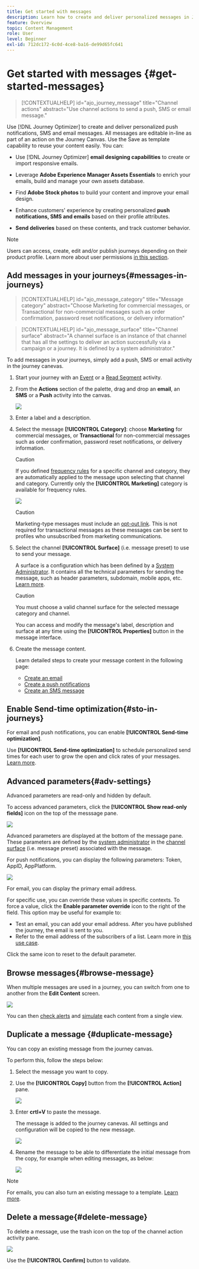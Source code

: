 ```yaml
---
title: Get started with messages
description: Learn how to create and deliver personalized messages in Journey Optimizer
feature: Overview
topic: Content Management
role: User
level: Beginner
exl-id: 712dc172-6c0d-4ce8-ba16-de99d65fc641
---
```

# Get started with messages {#get-started-messages}

>[!CONTEXTUALHELP]
>id="ajo_journey_message"
>title="Channel actions"
>abstract="Use channel actions to send a push, SMS or email message."

Use [!DNL Journey Optimizer] to create and deliver personalized push notifications, SMS and email messages. All messages are editable in-line as part of an action on the Journey Canvas.  Use the Save as template capability to reuse your content easily. You can:

* Use [!DNL Journey Optimizer] **email designing capabilities** to create or import responsive emails.

* Leverage **Adobe Experience Manager Assets Essentials** to enrich your emails, build and manage your own assets database.

* Find **Adobe Stock photos** to build your content and improve your email design.

* Enhance customers' experience by creating personalized **push notifications, SMS and emails** based on their profile attributes.

* **Send deliveries** based on these contents, and track customer behavior.

>[!NOTE]
>
>Users can access, create, edit and/or publish journeys depending on their product profile. Learn more about user permissions [in this section](../administration/permissions.md).


## Add messages in your journeys{#messages-in-journeys}

>[!CONTEXTUALHELP]
>id="ajo_message_category"
>title="Message category"
>abstract="Choose Marketing for commercial messages, or Transactional for non-commercial messages such as order confirmation, password reset notifications, or delivery information"

>[!CONTEXTUALHELP]
>id="ajo_message_surface"
>title="Channel surface"
>abstract="A channel surface is an instance of that channel that has all the settings to deliver an action successfully via a campaign or a journey. It is defined by a system administrator."

To add messages in your journeys, simply add a push, SMS or email activity in the journey canevas. 

1. Start your journey with an [Event](../building-journeys/general-events.md) or a [Read Segment](../building-journeys/read-segment.md) activity.

1. From the **Actions** section of the palette, drag and drop an **email**, an **SMS** or a **Push** activity into the canvas.  

   ![](assets/add-a-message.png)

1. Enter a label and a description.

1. Select the message **[!UICONTROL Category]**: choose **Marketing** for commercial messages, or **Transactional** for non-commercial messages such as order confirmation, password reset notifications, or delivery information.

   >[!CAUTION]
   >
   >If you defined [frequency rules](../configuration/frequency-rules.md) for a specific channel and category, they are automatically applied to the message upon selecting that channel and category. Currently only the **[!UICONTROL Marketing]** category is available for frequency rules.

   ![](assets/inline-message-category.png)

   >[!CAUTION]
   >
   >Marketing-type messages must include an [opt-out link](../messages/consent.md#opt-out-management). This is not required for transactional messages as these messages can be sent to profiles who unsubscribed from marketing communications.

1. Select the channel **[!UICONTROL Surface]** (i.e. message preset) to use to send your message. 

   A surface is a configuration which has been defined by a [System Administrator](../start/path/administrator.md). It contains all the technical parameters for sending the message, such as header parameters, subdomain, mobile apps, etc. [Learn more](../configuration/channel-surfaces.md).

   >[!CAUTION]
   >
   >You must choose a valid channel surface for the selected message category and channel.
   
   You can access and modify the message's label, description and surface at any time using the **[!UICONTROL Properties]** button in the message interface.

1. Create the message content. 

   Learn detailed steps to create your message content in the following page:

   * [Create an email](create-email.md)
   * [Create a push notifications](create-push.md)
   * [Create an SMS message](create-sms.md)

## Enable Send-time optimization{#sto-in-journeys}

For email and push notifications, you can enable **[!UICONTROL Send-time optimization]**.
    
Use **[!UICONTROL Send-time optimization]** to schedule personalized send times for each user to grow the open and click rates of your messages. [Learn more](../messages/send-time-optimization.md).


## Advanced parameters{#adv-settings}

Advanced parameters are read-only and hidden by default. 

To access advanced parameters, click the **[!UICONTROL Show read-only fields]** icon on the top of the messsage pane.

![](assets/show-read-only.png)

Advanced parameters are displayed at the bottom of the message pane. These parameters are defined by the [system administrator](../start/path/administrator.md) in the [channel surface](../configuration/channel-surfaces.md) (i.e. message preset) associated with the message.

For push notifications, you can display the following parameters: Token, AppID, AppPlatform.

![](assets/push-adv-parameters.png)

For email, you can display the primary email address.

For specific use, you can override these values in specific contexts. To force a value, click the **Enable parameter override** icon to the right of the field. This option may be useful for example to:

* Test an email, you can add your email address. After you have published the journey, the email is sent to you.
* Refer to the email address of the subscribers of a list. Learn more in [this use case](../building-journeys/message-to-subscribers-uc.md).

Click the same icon to reset to the default parameter.


## Browse messages{#browse-message}

When multiple messages are used in a journey, you can switch from one to another from the **Edit Content** screen.

![](assets/inline-messages-multi-content.png)

You can then [check alerts](alerts.md) and [simulate](../design/preview.md) each content from a single view.

## Duplicate a message {#duplicate-message}

You can copy an existing message from the journey canvas.

To perform this, follow the steps below:

1. Select the message you want to copy.

1. Use the **[!UICONTROL Copy]** button from the **[!UICONTROL Action]** pane.

   ![](assets/message-duplicate.png)

1. Enter **crtl+V** to paste the message.

   The message is added to the journey canevas. All settings and configuration will be copied to the new message.

   ![](assets/message-duplicated.png)

1. Rename the message to be able to differentiate the initial message from the copy, for example when editing messages, as below:

   ![](assets/multi-message.png)


>[!NOTE]
>
>For emails, you can also turn an existing message to a template. [Learn more](../design/email-templates.md).

## Delete a message{#delete-message}

To delete a message, use the trash icon on the top of the channel action activity pane.

![](assets/delete-message.png)

Use the **[!UICONTROL Confirm]** button to validate.
